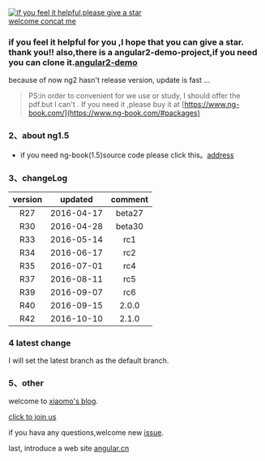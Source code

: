 [![if you feel it helpful,please give a star](http://static.xiaomo.info/images/star.jpg)](https://github.com/qq83387856/angular2)     
[welcome concat me](http://blog.xiaomo.info/about) 

### if you feel it helpful for you ,I hope that you can give a star. thank you!! also,there is a angular2-demo-project,if you need you can clone it.[angular2-demo](https://github.com/qq83387856/angular2-demo)  
because of now ng2 hasn't release version, update is fast ...
   
>PS:in order to convenient for we use or study, I should offer the pdf.but I can't . If you need it ,please buy it at [https://www.ng-book.com/](https://www.ng-book.com/#packages)    

### 2、about ng1.5   
* if you need ng-book(1.5)source code please click this。[address](https://github.com/qq83387856/ng-book-code/tree/master)

### 3、changeLog   
| version |updated|comment|
|:-------:|:------:|:---------:|
| R27|2016-04-17|beta27|
| R30|2016-04-28|beta30|
| R33|2016-05-14|rc1|
| R34|2016-06-17|rc2|
| R35|2016-07-01|rc4|
| R37|2016-08-11|rc5|
| R39|2016-09-07|rc6|
| R40|2016-09-15|2.0.0|
| R42|2016-10-10|2.1.0|

### 4 latest change
I will set the latest branch as the default branch.

### 5、other
welcome to [xiaomo's blog](http://blog.xiaomo.info).

[click to join us](http://jq.qq.com/?_wv=1027&k=29LUKS8)

if you hava any questions,welcome new [issue](https://github.com/AngularLovers/angular2/issues).

last, introduce a web site [angular.cn](http://angular.cn)

